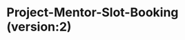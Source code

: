 # Project-Mentor-Slot-Booking (version:2)

<!-- ![pdfimage](https://github.com/kunaladarsh/demo_slot/assets/78250787/2ceb0f9f-0274-487c-86e3-74aae25bbf5d) -->
